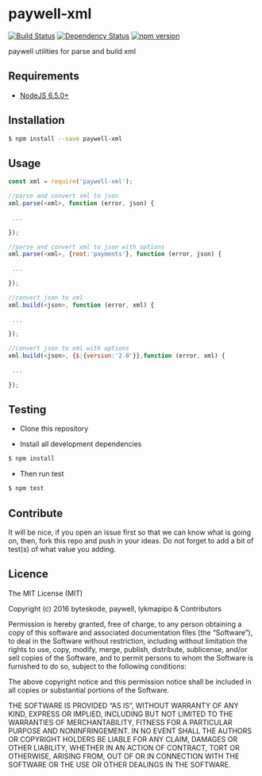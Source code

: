 paywell-xml
===============

[![Build Status](https://travis-ci.org/paywell/paywell-xml.svg?branch=master)](https://travis-ci.org/paywell/paywell-xml)
[![Dependency Status](https://img.shields.io/david/paywell/paywell-xml.svg?style=flat)](https://david-dm.org/paywell/paywell-xml)
[![npm version](https://badge.fury.io/js/paywell-xml.svg)](https://badge.fury.io/js/paywell-xml)

paywell utilities for parse and build xml

## Requirements
- [NodeJS 6.5.0+](https://nodejs.org/en/)

## Installation
```sh
$ npm install --save paywell-xml
```

## Usage

```javascript
const xml = require('paywell-xml');

//parse and convert xml to json
xml.parse(<xml>, function (error, json) {
 
 ...

});

//parse and convert xml to json with options
xml.parse(<xml>, {root:'payments'}, function (error, json) {
 
 ...

});

//convert json to xml
xml.build(<json>, function (error, xml) {
 
 ...

});

//convert json to xml with options
xml.build(<json>, {$:{version:'2.0'}},function (error, xml) {
 
 ...

});

```


## Testing
* Clone this repository

* Install all development dependencies
```sh
$ npm install
```

* Then run test
```sh
$ npm test
```

## Contribute
It will be nice, if you open an issue first so that we can know what is going on, then, fork this repo and push in your ideas. Do not forget to add a bit of test(s) of what value you adding.

## Licence

The MIT License (MIT)

Copyright (c) 2016 byteskode, paywell, lykmapipo & Contributors

Permission is hereby granted, free of charge, to any person obtaining a copy of this software and associated documentation files (the “Software”), to deal in the Software without restriction, including without limitation the rights to use, copy, modify, merge, publish, distribute, sublicense, and/or sell copies of the Software, and to permit persons to whom the Software is furnished to do so, subject to the following conditions:

The above copyright notice and this permission notice shall be included in all copies or substantial portions of the Software.

THE SOFTWARE IS PROVIDED “AS IS”, WITHOUT WARRANTY OF ANY KIND, EXPRESS OR IMPLIED, INCLUDING BUT NOT LIMITED TO THE WARRANTIES OF MERCHANTABILITY, FITNESS FOR A PARTICULAR PURPOSE AND NONINFRINGEMENT. IN NO EVENT SHALL THE AUTHORS OR COPYRIGHT HOLDERS BE LIABLE FOR ANY CLAIM, DAMAGES OR OTHER LIABILITY, WHETHER IN AN ACTION OF CONTRACT, TORT OR OTHERWISE, ARISING FROM, OUT OF OR IN CONNECTION WITH THE SOFTWARE OR THE USE OR OTHER DEALINGS IN THE SOFTWARE. 